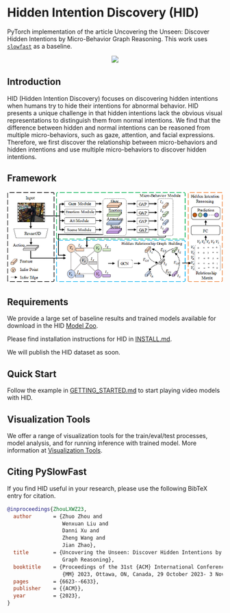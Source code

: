 # Hidden Intention Discovery (HID)

PyTorch implementation of the article Uncovering the Unseen: Discover Hidden Intentions by Micro-Behavior Graph Reasoning. This work uses [`slowfast`](https://github.com/facebookresearch/SlowFast) as a baseline.

<div align="center">
  <img src="demo/ava_demo.gif" width="600px"/>
</div>

## Introduction

HID (Hidden Intention Discovery) focuses on discovering hidden intentions when humans try to hide their intentions for abnormal behavior. HID presents a unique challenge in that hidden intentions lack the obvious visual representations to distinguish them from normal intentions. We find that the difference between hidden and normal intentions can be reasoned from multiple micro-behaviors, such as gaze, attention, and facial expressions. Therefore, we first discover the relationship between micro-behaviors and hidden intentions and use multiple micro-behaviors to discover hidden intentions.

## Framework
 <picture>
  <source media="(prefers-color-scheme: dark)" srcset="https://github.com/51cloud/HID/blob/main/image/framework.png">
  <source media="(prefers-color-scheme: light)" srcset="https://github.com/51cloud/HID/blob/main/image/framework.png">
  <img alt="Shows an illustrated sun in light mode and a moon with stars in dark mode." src="https://github.com/51cloud/HID/blob/main/image/framework.png">
</picture>

## Requirements
We provide a large set of baseline results and trained models available for download in the HID [Model Zoo](MODEL_ZOO.md).

Please find installation instructions for HID in [INSTALL.md](INSTALL.md). 

We will publish the HID dataset as soon.

## Quick Start

Follow the example in [GETTING_STARTED.md](GETTING_STARTED.md) to start playing video models with HID.

## Visualization Tools

We offer a range of visualization tools for the train/eval/test processes, model analysis, and for running inference with trained model.
More information at [Visualization Tools](VISUALIZATION_TOOLS.md).

## Citing PySlowFast
If you find HID useful in your research, please use the following BibTeX entry for citation.
```BibTeX
@inproceedings{ZhouLXWZ23,
  author       = {Zhuo Zhou and
                  Wenxuan Liu and
                  Danni Xu and
                  Zheng Wang and
                  Jian Zhao},
  title        = {Uncovering the Unseen: Discover Hidden Intentions by Micro-Behavior
                  Graph Reasoning},
  booktitle    = {Proceedings of the 31st {ACM} International Conference on Multimedia,
                  {MM} 2023, Ottawa, ON, Canada, 29 October 2023- 3 November 2023},
  pages        = {6623--6633},
  publisher    = {{ACM}},
  year         = {2023},
}
